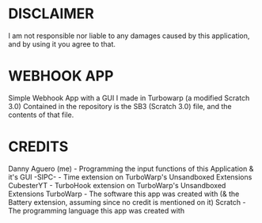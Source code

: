 # DISCLAIMER
I am not responsible nor liable to any damages caused by this application, and by using it you agree to that.
# WEBHOOK APP
Simple Webhook App with a GUI I made in Turbowarp (a modified Scratch 3.0)
Contained in the repository is the SB3 (Scratch 3.0) file, and the contents of that file.
# CREDITS
Danny Aguero (me) - Programming the input functions of this Application & it's GUI
-SIPC- - Time extension on TurboWarp's Unsandboxed Extensions
CubesterYT - TurboHook extension on TurboWarp's Unsandboxed Extensions
TurboWarp - The software this app was created with (& the Battery extension, assuming since no credit is mentioned on it)
Scratch - The programming language this app was created with
